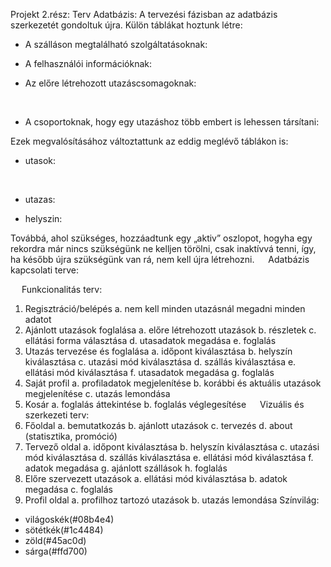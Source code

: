 Projekt 2.rész: Terv
Adatbázis:
A tervezési fázisban az adatbázis szerkezetét gondoltuk újra.
Külön táblákat hoztunk létre: 
-	A szálláson megtalálható szolgáltatásoknak:
 
-	A felhasználói információknak:
 
-	Az előre létrehozott utazáscsomagoknak:
 
 
-	A csoportoknak, hogy egy utazáshoz több embert is lehessen társítani:
 
Ezek megvalósításához változtattunk az eddig meglévő táblákon is:
-	utasok:
 
 

-	utazas: 
 
-	helyszin: 
 
Továbbá, ahol szükséges, hozzáadtunk egy „aktiv” oszlopot, hogyha egy rekordra már nincs szükségünk ne kelljen törölni, csak inaktívvá tenni, így, ha később újra szükségünk van rá, nem kell újra létrehozni. 
 
Adatbázis kapcsolati terve:
 
 
Funkcionalitás terv:
1.	Regisztráció/belépés
a.	nem kell minden utazásnál megadni minden adatot
2.	Ajánlott utazások foglalása
a.	előre létrehozott utazások
b.	részletek
c.	ellátási forma választása
d.	utasadatok megadása
e.	foglalás
3.	Utazás tervezése és foglalása
a.	időpont kiválasztása
b.	helyszín kiválasztása
c.	utazási mód kiválasztása
d.	szállás kiválasztása
e.	ellátási mód kiválasztása
f.	utasadatok megadása
g.	foglalás
4.	Saját profil
a.	profiladatok megjelenítése
b.	korábbi és aktuális utazások megjelenítése
c.	utazás lemondása
5.	Kosár
a.	foglalás áttekintése
b.	foglalás véglegesítése
 
Vizuális és szerkezeti terv:
1.	Főoldal
a.	bemutatkozás
b.	ajánlott utazások
c.	tervezés
d.	about (statisztika, promóció)
2.	Tervező oldal
a.	időpont kiválasztása
b.	helyszín kiválasztása
c.	utazási mód kiválasztása
d.	szállás kiválasztása
e.	ellátási mód kiválasztása
f.	adatok megadása
g.	ajánlott szállások
h.	foglalás
3.	Előre szervezett utazások
a.	ellátási mód kiválasztása
b.	adatok megadása
c.	foglalás
4.	Profil oldal
a.	profilhoz tartozó utazások
b.	utazás lemondása
Színvilág: 
-	világoskék(#08b4e4)
-	sötétkék(#1c4484)
-	zöld(#45ac0d)
-	sárga(#ffd700)
